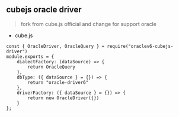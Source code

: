 
## cubejs oracle driver

> fork from cube.js official and change for support oracle

* cube.js

```code
const { OracleDriver, OracleQuery } = require("oraclev6-cubejs-driver")
module.exports = {
    dialectFactory: (dataSource) => {        
        return OracleQuery
    },
    dbType: ({ dataSource } = {}) => {
        return "oracle-driver6"
    },
    driverFactory: ({ dataSource } = {}) => {
        return new OracleDriver({})
    }
};
```
